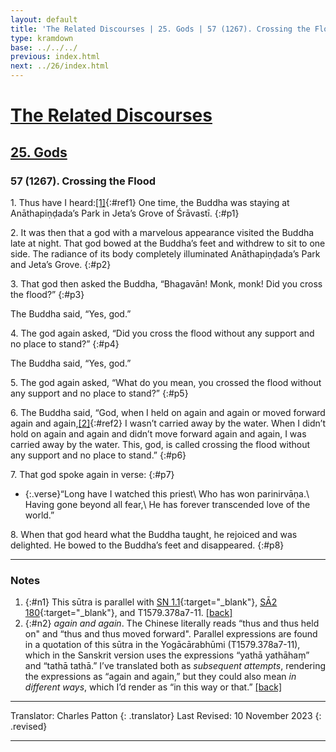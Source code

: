 ```yaml
---
layout: default
title: 'The Related Discourses | 25. Gods | 57 (1267). Crossing the Flood'
type: kramdown
base: ../../../
previous: index.html
next: ../26/index.html
---
```


# [The Related Discourses](../index.html)
## [25. Gods](index.html)
### 57 (1267). Crossing the Flood

1\. Thus have I heard:[\[1\]](#n1){:#ref1} One time, the Buddha was staying at Anāthapiṇḍada’s Park in Jeta’s Grove of Śrāvastī.
{:#p1}

2\. It was then that a god with a marvelous appearance visited the Buddha late at night. That god bowed at the Buddha’s feet and withdrew to sit to one side. The radiance of its body completely illuminated Anāthapiṇḍada’s Park and Jeta’s Grove.
{:#p2}

3\. That god then asked the Buddha, “Bhagavān! Monk, monk! Did you cross the flood?”
{:#p3}

The Buddha said, “Yes, god.”

4\. The god again asked, “Did you cross the flood without any support and no place to stand?”
{:#p4}

The Buddha said, “Yes, god.”

5\. The god again asked, “What do you mean, you crossed the flood without any support and no place to stand?”
{:#p5}

6\.  The Buddha said, “God, when I held on again and again or moved forward again and again,[\[2\]](#n2){:#ref2} I wasn’t carried away by the water. When I didn’t hold on again and again and didn’t move forward again and again, I was carried away by the water. This, god, is called crossing the flood without any support and no place to stand.”
{:#p6}

7\. That god spoke again in verse:
{:#p7}

* {:.verse}“Long have I watched this priest\\
Who has won parinirvāṇa.\\
Having gone beyond all fear,\\
He has forever transcended love of the world.”

8\. When that god heard what the Buddha taught, he rejoiced and was delighted. He bowed to the Buddha’s feet and disappeared.
{:#p8}

---

### Notes

1. {:#n1} This sūtra is parallel with [SN 1.1](https://suttacentral.net/sn1.1){:target="_blank"}, [SĀ2 180](../../samyukta2/SA2_180.html){:target="_blank"}, and T1579.378a7-11. [\[back\]](#ref1)
2. {:#n2} <em>again and again</em>. The Chinese literally reads “thus and thus held on" and “thus and thus moved forward". Parallel expressions are found in a quotation of this sūtra in the Yogācārabhūmi (T1579.378a7-11), which in the Sanskrit version uses the expressions “yathā yathāhaṃ” and “tathā tathā.” I’ve translated both as <em>subsequent attempts</em>, rendering the expressions as “again and again,” but they could also mean <em>in different ways</em>, which I’d render as “in this way or that.” [\[back\]](#ref2)

---

Translator: Charles Patton
{: .translator}
Last Revised: 10 November 2023
{: .revised}

---